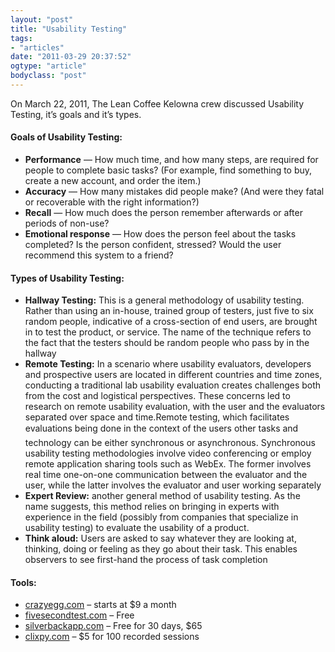 ```yaml
---
layout: "post"
title: "Usability Testing"
tags: 
- "articles"
date: "2011-03-29 20:37:52"
ogtype: "article"
bodyclass: "post"
---
```


On March 22, 2011, The Lean Coffee Kelowna crew discussed Usability Testing, it’s goals and it’s types.

#### Goals of Usability Testing:

- **Performance** — How much time, and how many steps, are required for people to complete basic tasks? (For example, find something to buy, create a new account, and order the item.)
- **Accuracy** — How many mistakes did people make? (And were they fatal or recoverable with the right information?)
- **Recall** — How much does the person remember afterwards or after periods of non-use?
- **Emotional response** — How does the person feel about the tasks completed? Is the person confident, stressed? Would the user recommend this system to a friend?

#### Types of Usability Testing:

- **Hallway Testing:** This is a general methodology of usability testing. Rather than using an in-house, trained group of testers, just five to six random people, indicative of a cross-section of end users, are brought in to test the product, or service. The name of the technique refers to the fact that the testers should be random people who pass by in the hallway
- **Remote Testing:** In a scenario where usability evaluators, developers and prospective users are located in different countries and time zones, conducting a traditional lab usability evaluation creates challenges both from the cost and logistical perspectives. These concerns led to research on remote usability evaluation, with the user and the evaluators separated over space and time.Remote testing, which facilitates evaluations being done in the context of the users other tasks and technology can be either synchronous or asynchronous. Synchronous usability testing methodologies involve video conferencing or employ remote application sharing tools such as WebEx. The former involves real time one-on-one communication between the evaluator and the user, while the latter involves the evaluator and user working separately
- **Expert Review:** another general method of usability testing. As the name suggests, this method relies on bringing in experts with  
 experience in the field (possibly from companies that specialize in usability testing) to evaluate the usability of a product.
- **Think aloud:** Users are asked to say whatever they are looking at, thinking, doing or feeling as they go about their task. This enables observers to see first-hand the process of task completion

#### Tools:

- [crazyegg.com](http://carzyegg.com) – starts at $9 a month
- [fivesecondtest.com](http://fivesecondtest.com/) – Free
- [silverbackapp.com](http://silverbackapp.com/) – Free for 30 days, $65
- [clixpy.com](http://clixpy.com/) – $5 for 100 recorded sessions